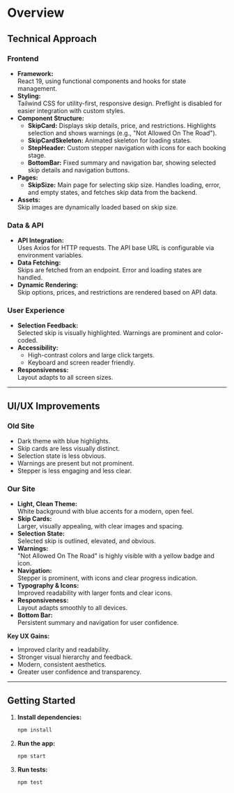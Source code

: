 # Overview

## Technical Approach

### Frontend

- **Framework:**  
  React 19, using functional components and hooks for state management.
- **Styling:**  
  Tailwind CSS for utility-first, responsive design. Preflight is disabled for easier integration with custom styles.
- **Component Structure:**  
  - **SkipCard:** Displays skip details, price, and restrictions. Highlights selection and shows warnings (e.g., "Not Allowed On The Road").
  - **SkipCardSkeleton:** Animated skeleton for loading states.
  - **StepHeader:** Custom stepper navigation with icons for each booking stage.
  - **BottomBar:** Fixed summary and navigation bar, showing selected skip details and navigation buttons.
- **Pages:**  
  - **SkipSize:** Main page for selecting skip size. Handles loading, error, and empty states, and fetches skip data from the backend.
- **Assets:**  
  Skip images are dynamically loaded based on skip size.

### Data & API

- **API Integration:**  
  Uses Axios for HTTP requests. The API base URL is configurable via environment variables.
- **Data Fetching:**  
  Skips are fetched from an endpoint. Error and loading states are handled.
- **Dynamic Rendering:**  
  Skip options, prices, and restrictions are rendered based on API data.

### User Experience

- **Selection Feedback:**  
  Selected skip is visually highlighted. Warnings are prominent and color-coded.
- **Accessibility:**  
  - High-contrast colors and large click targets.
  - Keyboard and screen reader friendly.
- **Responsiveness:**  
  Layout adapts to all screen sizes.

---

## UI/UX Improvements

### Old Site

- Dark theme with blue highlights.
- Skip cards are less visually distinct.
- Selection state is less obvious.
- Warnings are present but not prominent.
- Stepper is less engaging and less clear.

### Our Site

- **Light, Clean Theme:**  
  White background with blue accents for a modern, open feel.
- **Skip Cards:**  
  Larger, visually appealing, with clear images and spacing.
- **Selection State:**  
  Selected skip is outlined, elevated, and obvious.
- **Warnings:**  
  "Not Allowed On The Road" is highly visible with a yellow badge and icon.
- **Navigation:**  
  Stepper is prominent, with icons and clear progress indication.
- **Typography & Icons:**  
  Improved readability with larger fonts and clear icons.
- **Responsiveness:**  
  Layout adapts smoothly to all devices.
- **Bottom Bar:**  
  Persistent summary and navigation for user confidence.

**Key UX Gains:**
- Improved clarity and readability.
- Stronger visual hierarchy and feedback.
- Modern, consistent aesthetics.
- Greater user confidence and transparency.

---

## Getting Started

1. **Install dependencies:**
   ```bash
   npm install
   ```
2. **Run the app:**
   ```bash
   npm start
   ```
3. **Run tests:**
   ```bash
   npm test
   ```

